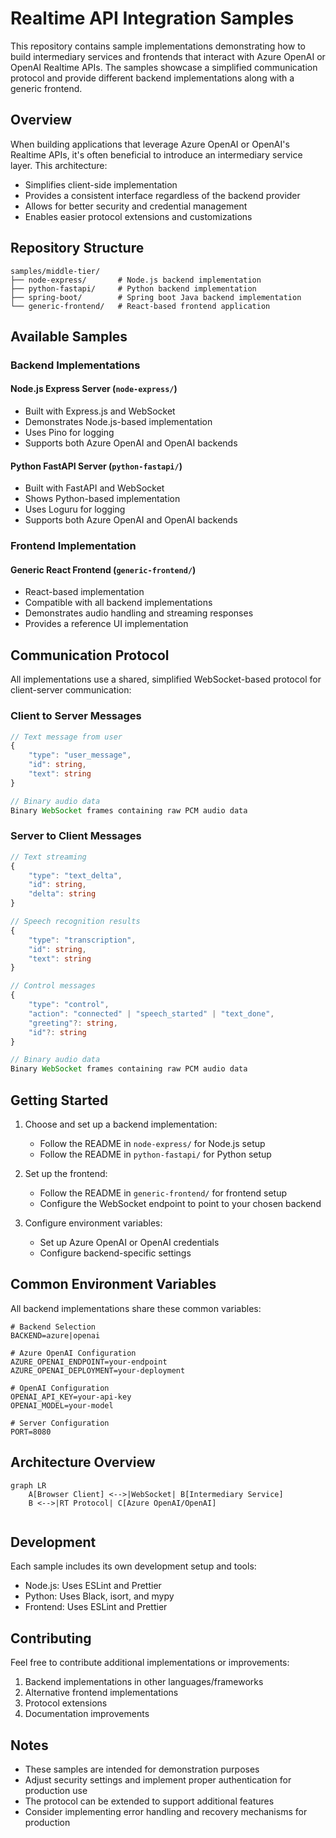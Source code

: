 # Realtime API Integration Samples

This repository contains sample implementations demonstrating how to build intermediary services and frontends that interact with Azure OpenAI or OpenAI Realtime APIs. The samples showcase a simplified communication protocol and provide different backend implementations along with a generic frontend.

## Overview

When building applications that leverage Azure OpenAI or OpenAI's Realtime APIs, it's often beneficial to introduce an intermediary service layer. This architecture:

- Simplifies client-side implementation
- Provides a consistent interface regardless of the backend provider
- Allows for better security and credential management
- Enables easier protocol extensions and customizations

## Repository Structure

```
samples/middle-tier/
├── node-express/       # Node.js backend implementation
├── python-fastapi/     # Python backend implementation
├── spring-boot/        # Spring boot Java backend implementation
└── generic-frontend/   # React-based frontend application
```

## Available Samples

### Backend Implementations

#### Node.js Express Server (`node-express/`)
- Built with Express.js and WebSocket
- Demonstrates Node.js-based implementation
- Uses Pino for logging
- Supports both Azure OpenAI and OpenAI backends

#### Python FastAPI Server (`python-fastapi/`)
- Built with FastAPI and WebSocket
- Shows Python-based implementation
- Uses Loguru for logging
- Supports both Azure OpenAI and OpenAI backends

### Frontend Implementation

#### Generic React Frontend (`generic-frontend/`)
- React-based implementation
- Compatible with all backend implementations
- Demonstrates audio handling and streaming responses
- Provides a reference UI implementation

## Communication Protocol

All implementations use a shared, simplified WebSocket-based protocol for client-server communication:

### Client to Server Messages

```typescript
// Text message from user
{
    "type": "user_message",
    "id": string,
    "text": string
}

// Binary audio data
Binary WebSocket frames containing raw PCM audio data
```

### Server to Client Messages

```typescript
// Text streaming
{
    "type": "text_delta",
    "id": string,
    "delta": string
}

// Speech recognition results
{
    "type": "transcription",
    "id": string,
    "text": string
}

// Control messages
{
    "type": "control",
    "action": "connected" | "speech_started" | "text_done",
    "greeting"?: string,
    "id"?: string
}

// Binary audio data
Binary WebSocket frames containing raw PCM audio data
```

## Getting Started

1. Choose and set up a backend implementation:
   - Follow the README in `node-express/` for Node.js setup
   - Follow the README in `python-fastapi/` for Python setup

2. Set up the frontend:
   - Follow the README in `generic-frontend/` for frontend setup
   - Configure the WebSocket endpoint to point to your chosen backend

3. Configure environment variables:
   - Set up Azure OpenAI or OpenAI credentials
   - Configure backend-specific settings

## Common Environment Variables

All backend implementations share these common variables:

```env
# Backend Selection
BACKEND=azure|openai

# Azure OpenAI Configuration
AZURE_OPENAI_ENDPOINT=your-endpoint
AZURE_OPENAI_DEPLOYMENT=your-deployment

# OpenAI Configuration
OPENAI_API_KEY=your-api-key
OPENAI_MODEL=your-model

# Server Configuration
PORT=8080
```

## Architecture Overview

```mermaid
graph LR
    A[Browser Client] <-->|WebSocket| B[Intermediary Service]
    B <-->|RT Protocol| C[Azure OpenAI/OpenAI]


```

## Development

Each sample includes its own development setup and tools:

- Node.js: Uses ESLint and Prettier
- Python: Uses Black, isort, and mypy
- Frontend: Uses ESLint and Prettier

## Contributing

Feel free to contribute additional implementations or improvements:

1. Backend implementations in other languages/frameworks
2. Alternative frontend implementations
3. Protocol extensions
4. Documentation improvements

## Notes

- These samples are intended for demonstration purposes
- Adjust security settings and implement proper authentication for production use
- The protocol can be extended to support additional features
- Consider implementing error handling and recovery mechanisms for production
